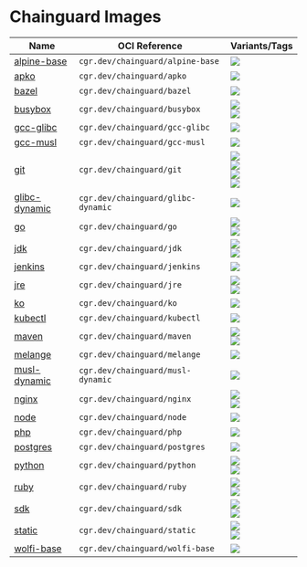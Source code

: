 # Chainguard Images

| Name | OCI Reference | Variants/Tags |
| ----- | ----- |  -------- |
| [alpine-base](./images/alpine-base) | `cgr.dev/chainguard/alpine-base` | [![](https://storage.googleapis.com/chainguard-images-build-outputs/badges/alpine-base.build.status.latest.svg)](https://registry-ui.chainguard.app/?image=cgr.dev/chainguard/alpine-base:latest) |
| [apko](./images/apko) | `cgr.dev/chainguard/apko` | [![](https://storage.googleapis.com/chainguard-images-build-outputs/badges/apko.build.status.latest.svg)](https://registry-ui.chainguard.app/?image=cgr.dev/chainguard/apko:latest) |
| [bazel](./images/bazel) | `cgr.dev/chainguard/bazel` | [![](https://storage.googleapis.com/chainguard-images-build-outputs/badges/bazel.build.status.experimental.svg)](https://registry-ui.chainguard.app/?image=cgr.dev/chainguard/bazel:experimental) |
| [busybox](./images/busybox) | `cgr.dev/chainguard/busybox` | [![](https://storage.googleapis.com/chainguard-images-build-outputs/badges/busybox.build.status.latest-glibc.svg)](https://registry-ui.chainguard.app/?image=cgr.dev/chainguard/busybox:latest-glibc)<br/>[![](https://storage.googleapis.com/chainguard-images-build-outputs/badges/busybox.build.status.latest.svg)](https://registry-ui.chainguard.app/?image=cgr.dev/chainguard/busybox:latest) |
| [gcc-glibc](./images/gcc-glibc) | `cgr.dev/chainguard/gcc-glibc` | [![](https://storage.googleapis.com/chainguard-images-build-outputs/badges/gcc-glibc.build.status.latest.svg)](https://registry-ui.chainguard.app/?image=cgr.dev/chainguard/gcc-glibc:latest) |
| [gcc-musl](./images/gcc-musl) | `cgr.dev/chainguard/gcc-musl` | [![](https://storage.googleapis.com/chainguard-images-build-outputs/badges/gcc-musl.build.status.latest.svg)](https://registry-ui.chainguard.app/?image=cgr.dev/chainguard/gcc-musl:latest) |
| [git](./images/git) | `cgr.dev/chainguard/git` | [![](https://storage.googleapis.com/chainguard-images-build-outputs/badges/git.build.status.latest-glibc-root.svg)](https://registry-ui.chainguard.app/?image=cgr.dev/chainguard/git:latest-glibc-root)<br/>[![](https://storage.googleapis.com/chainguard-images-build-outputs/badges/git.build.status.latest-glibc.svg)](https://registry-ui.chainguard.app/?image=cgr.dev/chainguard/git:latest-glibc)<br/>[![](https://storage.googleapis.com/chainguard-images-build-outputs/badges/git.build.status.latest-root.svg)](https://registry-ui.chainguard.app/?image=cgr.dev/chainguard/git:latest-root)<br/>[![](https://storage.googleapis.com/chainguard-images-build-outputs/badges/git.build.status.latest.svg)](https://registry-ui.chainguard.app/?image=cgr.dev/chainguard/git:latest) |
| [glibc-dynamic](./images/glibc-dynamic) | `cgr.dev/chainguard/glibc-dynamic` | [![](https://storage.googleapis.com/chainguard-images-build-outputs/badges/glibc-dynamic.build.status.latest.svg)](https://registry-ui.chainguard.app/?image=cgr.dev/chainguard/glibc-dynamic:latest) |
| [go](./images/go) | `cgr.dev/chainguard/go` | [![](https://storage.googleapis.com/chainguard-images-build-outputs/badges/go.build.status.latest-glibc.svg)](https://registry-ui.chainguard.app/?image=cgr.dev/chainguard/go:latest-glibc)<br/>[![](https://storage.googleapis.com/chainguard-images-build-outputs/badges/go.build.status.latest.svg)](https://registry-ui.chainguard.app/?image=cgr.dev/chainguard/go:latest) |
| [jdk](./images/jdk) | `cgr.dev/chainguard/jdk` | [![](https://storage.googleapis.com/chainguard-images-build-outputs/badges/jdk.build.status.openjdk-11.svg)](https://registry-ui.chainguard.app/?image=cgr.dev/chainguard/jdk:openjdk-11)<br/>[![](https://storage.googleapis.com/chainguard-images-build-outputs/badges/jdk.build.status.openjdk-17.svg)](https://registry-ui.chainguard.app/?image=cgr.dev/chainguard/jdk:openjdk-17) |
| [jenkins](./images/jenkins) | `cgr.dev/chainguard/jenkins` | [![](https://storage.googleapis.com/chainguard-images-build-outputs/badges/jenkins.build.status.experimental.svg)](https://registry-ui.chainguard.app/?image=cgr.dev/chainguard/jenkins:experimental) |
| [jre](./images/jre) | `cgr.dev/chainguard/jre` | [![](https://storage.googleapis.com/chainguard-images-build-outputs/badges/jre.build.status.openjdk-jre-11.svg)](https://registry-ui.chainguard.app/?image=cgr.dev/chainguard/jre:openjdk-jre-11)<br/>[![](https://storage.googleapis.com/chainguard-images-build-outputs/badges/jre.build.status.openjdk-jre-17.svg)](https://registry-ui.chainguard.app/?image=cgr.dev/chainguard/jre:openjdk-jre-17) |
| [ko](./images/ko) | `cgr.dev/chainguard/ko` | [![](https://storage.googleapis.com/chainguard-images-build-outputs/badges/ko.build.status.latest.svg)](https://registry-ui.chainguard.app/?image=cgr.dev/chainguard/ko:latest) |
| [kubectl](./images/kubectl) | `cgr.dev/chainguard/kubectl` | [![](https://storage.googleapis.com/chainguard-images-build-outputs/badges/kubectl.build.status.latest.svg)](https://registry-ui.chainguard.app/?image=cgr.dev/chainguard/kubectl:latest) |
| [maven](./images/maven) | `cgr.dev/chainguard/maven` | [![](https://storage.googleapis.com/chainguard-images-build-outputs/badges/maven.build.status.openjdk-11.svg)](https://registry-ui.chainguard.app/?image=cgr.dev/chainguard/maven:openjdk-11)<br/>[![](https://storage.googleapis.com/chainguard-images-build-outputs/badges/maven.build.status.openjdk-17.svg)](https://registry-ui.chainguard.app/?image=cgr.dev/chainguard/maven:openjdk-17) |
| [melange](./images/melange) | `cgr.dev/chainguard/melange` | [![](https://storage.googleapis.com/chainguard-images-build-outputs/badges/melange.build.status.latest.svg)](https://registry-ui.chainguard.app/?image=cgr.dev/chainguard/melange:latest) |
| [musl-dynamic](./images/musl-dynamic) | `cgr.dev/chainguard/musl-dynamic` | [![](https://storage.googleapis.com/chainguard-images-build-outputs/badges/musl-dynamic.build.status.latest.svg)](https://registry-ui.chainguard.app/?image=cgr.dev/chainguard/musl-dynamic:latest) |
| [nginx](./images/nginx) | `cgr.dev/chainguard/nginx` | [![](https://storage.googleapis.com/chainguard-images-build-outputs/badges/nginx.build.status.latest.svg)](https://registry-ui.chainguard.app/?image=cgr.dev/chainguard/nginx:latest)<br/>[![](https://storage.googleapis.com/chainguard-images-build-outputs/badges/nginx.build.status.stable.svg)](https://registry-ui.chainguard.app/?image=cgr.dev/chainguard/nginx:stable) |
| [node](./images/node) | `cgr.dev/chainguard/node` | [![](https://storage.googleapis.com/chainguard-images-build-outputs/badges/node.build.status.latest.svg)](https://registry-ui.chainguard.app/?image=cgr.dev/chainguard/node:latest) |
| [php](./images/php) | `cgr.dev/chainguard/php` | [![](https://storage.googleapis.com/chainguard-images-build-outputs/badges/php.build.status.latest.svg)](https://registry-ui.chainguard.app/?image=cgr.dev/chainguard/php:latest) |
| [postgres](./images/postgres) | `cgr.dev/chainguard/postgres` | [![](https://storage.googleapis.com/chainguard-images-build-outputs/badges/postgres.build.status.15.svg)](https://registry-ui.chainguard.app/?image=cgr.dev/chainguard/postgres:15) |
| [python](./images/python) | `cgr.dev/chainguard/python` | [![](https://storage.googleapis.com/chainguard-images-build-outputs/badges/python.build.status.latest-glibc.svg)](https://registry-ui.chainguard.app/?image=cgr.dev/chainguard/python:latest-glibc)<br/>[![](https://storage.googleapis.com/chainguard-images-build-outputs/badges/python.build.status.latest.svg)](https://registry-ui.chainguard.app/?image=cgr.dev/chainguard/python:latest) |
| [ruby](./images/ruby) | `cgr.dev/chainguard/ruby` | [![](https://storage.googleapis.com/chainguard-images-build-outputs/badges/ruby.build.status.latest-3.0.svg)](https://registry-ui.chainguard.app/?image=cgr.dev/chainguard/ruby:latest-3.0)<br/>[![](https://storage.googleapis.com/chainguard-images-build-outputs/badges/ruby.build.status.latest-3.1.svg)](https://registry-ui.chainguard.app/?image=cgr.dev/chainguard/ruby:latest-3.1) |
| [sdk](./images/sdk) | `cgr.dev/chainguard/sdk` | [![](https://storage.googleapis.com/chainguard-images-build-outputs/badges/sdk.build.status.latest.svg)](https://registry-ui.chainguard.app/?image=cgr.dev/chainguard/sdk:latest)<br/>[![](https://storage.googleapis.com/chainguard-images-build-outputs/badges/sdk.build.status.wolfi.svg)](https://registry-ui.chainguard.app/?image=cgr.dev/chainguard/sdk:wolfi) |
| [static](./images/static) | `cgr.dev/chainguard/static` | [![](https://storage.googleapis.com/chainguard-images-build-outputs/badges/static.build.status.latest-glibc.svg)](https://registry-ui.chainguard.app/?image=cgr.dev/chainguard/static:latest-glibc)<br/>[![](https://storage.googleapis.com/chainguard-images-build-outputs/badges/static.build.status.latest.svg)](https://registry-ui.chainguard.app/?image=cgr.dev/chainguard/static:latest) |
| [wolfi-base](./images/wolfi-base) | `cgr.dev/chainguard/wolfi-base` | [![](https://storage.googleapis.com/chainguard-images-build-outputs/badges/wolfi-base.build.status.latest.svg)](https://registry-ui.chainguard.app/?image=cgr.dev/chainguard/wolfi-base:latest) |
